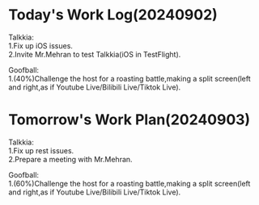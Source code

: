 # Today's Work Log(20240902)
Talkkia:\
1.Fix up iOS issues.\
2.Invite Mr.Mehran to test Talkkia(iOS in TestFlight).

Goofball:\
1.(40%)Challenge the host for a roasting battle,making a split screen(left and right,as if Youtube Live/Bilibili Live/Tiktok Live).
# Tomorrow's Work Plan(20240903)
Talkkia:\
1.Fix up rest issues.\
2.Prepare a meeting with Mr.Mehran.

Goofball:\
1.(60%)Challenge the host for a roasting battle,making a split screen(left and right,as if Youtube Live/Bilibili Live/Tiktok Live).